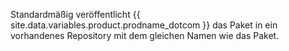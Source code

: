 Standardmäßig veröffentlicht {{ site.data.variables.product.prodname_dotcom }} das Paket in ein vorhandenes Repository mit dem gleichen Namen wie das Paket.
